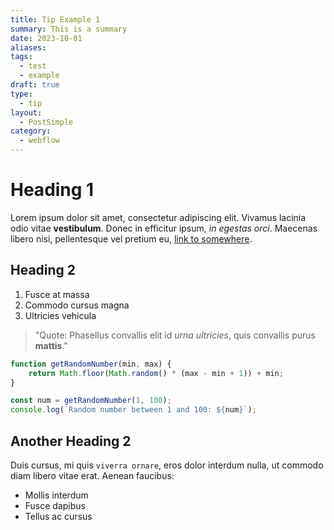 ```yaml
---
title: Tip Example 1
summary: This is a summary
date: 2023-10-01
aliases: 
tags:
  - test
  - example
draft: true
type:
  - tip
layout:
  - PostSimple
category:
  - webflow
---
```



# Heading 1

Lorem ipsum dolor sit amet, consectetur adipiscing elit. Vivamus lacinia odio vitae **vestibulum**. Donec in efficitur ipsum, _in egestas orci_. Maecenas libero nisi, pellentesque vel pretium eu, [link to somewhere](https://chat.openai.com/c/b381a204-bd2f-45b4-a464-ca9434d9cbf1#).

## Heading 2

1. Fusce at massa
2. Commodo cursus magna
3. Ultricies vehicula

> "Quote: Phasellus convallis elit id _urna ultricies_, quis convallis purus **mattis**."

```javascript
function getRandomNumber(min, max) {
    return Math.floor(Math.random() * (max - min + 1)) + min;
}

const num = getRandomNumber(1, 100);
console.log(`Random number between 1 and 100: ${num}`);
```

## Another Heading 2

Duis cursus, mi quis `viverra ornare`, eros dolor interdum nulla, ut commodo diam libero vitae erat. Aenean faucibus:

- Mollis interdum
- Fusce dapibus
- Tellus ac cursus


